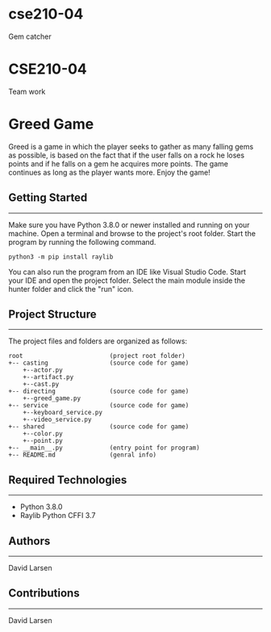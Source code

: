 # cse210-04
Gem catcher
# CSE210-04
Team work

# Greed Game
Greed is a game in which the player seeks to gather as many falling gems as possible, is based on the fact that if the user falls on a rock he loses points and if he falls on a gem he acquires more points. The game continues as long as the player wants more. Enjoy the game!

## Getting Started
---
Make sure you have Python 3.8.0 or newer installed and running on your machine. Open a terminal and browse to the project's root folder. Start the program by running the following command.
```
python3 -m pip install raylib
```
You can also run the program from an IDE like Visual Studio Code. Start your IDE and open the project folder. Select the main module inside the hunter folder and click the "run" icon.

## Project Structure
---
The project files and folders are organized as follows:
```
root                        (project root folder)
+-- casting                 (source code for game)
    +--actor.py
    +--artifact.py
    +--cast.py
+-- directing               (source code for game)
    +--greed_game.py
+-- service                 (source code for game)
    +--keyboard_service.py
    +--video_service.py
+-- shared                  (source code for game)
    +--color.py
    +--point.py
+-- __main__.py             (entry point for program)
+-- README.md               (genral info)
```


## Required Technologies
---
* Python 3.8.0
* Raylib Python CFFI 3.7

## Authors
---
David Larsen

## Contributions
---
David Larsen